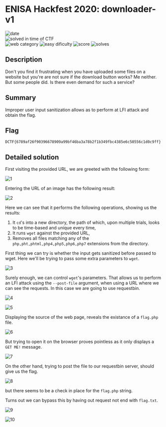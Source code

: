 # ENISA Hackfest 2020: downloader-v1

![date](https://img.shields.io/badge/date-16.11.2020-brightgreen.svg)  
![solved in time of CTF](https://img.shields.io/badge/solved-in%20time%20of%20CTF-brightgreen.svg)  
![web category](https://img.shields.io/badge/category-web-lightgrey.svg)
![easy dificulty](https://img.shields.io/badge/difficulty-easy-green.svg)
![score](https://img.shields.io/badge/score-50-blue.svg)
![solves](https://img.shields.io/badge/solves-123-brightgreen.svg)

## Description
Don't you find it frustrating when you have uploaded some files on a website but you're are not sure if the download button works? Me neither. But some people did. Is there even demand for such a service?

## Summary
Improper user input sanitization allows as to perform at LFI attack and obtain the flag.

## Flag
```
DCTF{6789af26f90396678909a99bf46ba3a78b2f1b349fbc4385e6c50556c1d0c9ff}
```

## Detailed solution

First visiting the provided URL, we are greeted with the following form:

![1](images/1.png)

Entering the URL of an image has the following result:

![2](images/2.png)

Here we can see that it performs the following operations, showing us the results:

1. It `cd`'s into a new directory, the path of which, upon multiple trials, looks to be time-based and unique every time,
2. It runs `wget` against the provided URL,
3. Removes all files matching any of the `php,pht,phtml,php4,php5,php6,php7` extensions from the directory.

First thing we can try is whether the input gets sanitized before passed to wget. Here we'll be trying to pass some extra parameters to `wget`.

![3](images/3.png)

Surely enough, we can control `wget`'s parameters. That allows us to perform an LFI attack using the `--post-file` argument, when using a URL where we can see the requests. In this case we are going to use requestbin.

![4](images/4.png)

![5](images/5.png)

Displaying the source of the web page, reveals the existance of a `flag.php` file.

![6](images/6.png)

But trying to open it on the browser proves pointless as it only displays a `GET ME!` message.

![7](images/7.png)

On the other hand, trying to post the file to our requestbin server, should give us the flag.

![8](images/8.png)

but there seems to be a check in place for the `flag.php` string.

Turns out we can bypass this by having out request not end with `flag.txt`.

![9](images/9.png)

![10](images/10.png)
